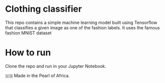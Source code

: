 # Clothing classifier

This repo contains a simple machine learning model built using Tensorflow that classifies a given image as one of the fashion labels. It uses the famous fashion MNIST dataset

# How to run

Clone the repo and run in your Jupyter Notebook.

🇺🇬 Made in the Pearl of Africa.